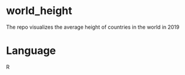 # world_height
The repo visualizes the average height of countries in the world in 2019

# Language
R
